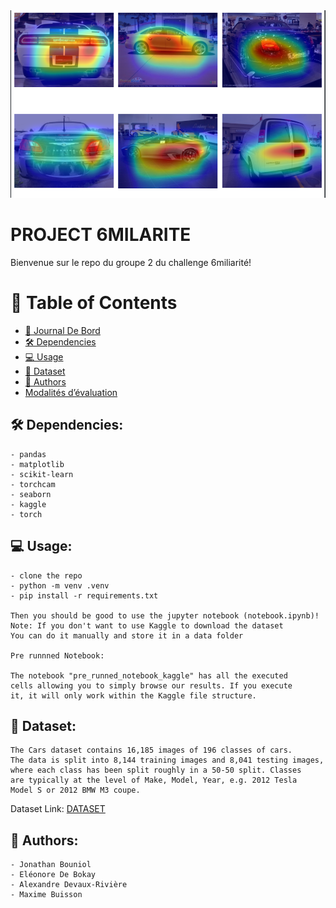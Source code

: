 <div align="center">
  <!-- You are encouraged to replace this logo with your own! Otherwise you can also remove it. -->
  <img src="images/image.png" alt="logo" width="600"  height="auto" />
  <br/>
</div>


# PROJECT 6MILARITE

Bienvenue sur le repo du groupe 2 du challenge 6miliarité!

<!-- TABLE OF CONTENTS -->

# 📗 Table of Contents

- [📒 Journal De Bord](#jdb)
- [🛠 Dependencies](#dependencies)
- [💻 Usage](#usage)
- [📖 Dataset](#dataset)
- [👥 Authors](#authors)
- [Modalités d’évaluation](#modalités)


<!-- ## 📒 Journal de Bord: <a name="jdb"></a>
    [Notre Super Journal de Bord](/journal_de_bord) -->

## 🛠 Dependencies: <a name="dependencies"></a>
    - pandas
    - matplotlib
    - scikit-learn
    - torchcam
    - seaborn
    - kaggle
    - torch

## 💻 Usage: <a name="usage"></a>
    - clone the repo
    - python -m venv .venv
    - pip install -r requirements.txt

    Then you should be good to use the jupyter notebook (notebook.ipynb)!
    Note: If you don't want to use Kaggle to download the dataset
    You can do it manually and store it in a data folder 

    Pre runnned Notebook:
    
    The notebook "pre_runned_notebook_kaggle" has all the executed
    cells allowing you to simply browse our results. If you execute
    it, it will only work within the Kaggle file structure.


## 📖 Dataset: <a name="dataset"></a>
    The Cars dataset contains 16,185 images of 196 classes of cars. 
    The data is split into 8,144 training images and 8,041 testing images,
    where each class has been split roughly in a 50-50 split. Classes 
    are typically at the level of Make, Model, Year, e.g. 2012 Tesla 
    Model S or 2012 BMW M3 coupe.
    

Dataset Link: [DATASET](https://www.kaggle.com/datasets/jutrera/stanford-car-dataset-by-classes-folder/)


## 👥 Authors: <a name="authors"></a>
    - Jonathan Bouniol
    - Eléonore De Bokay
    - Alexandre Devaux-Rivière
    - Maxime Buisson
